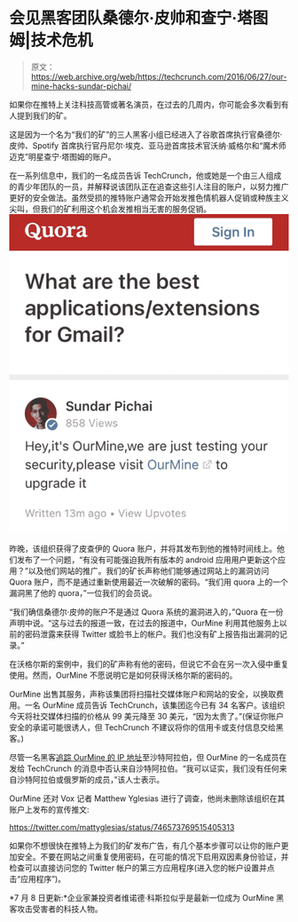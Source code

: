 # 会见黑客团队桑德尔·皮帅和查宁·塔图姆|技术危机

> 原文：<https://web.archive.org/web/https://techcrunch.com/2016/06/27/our-mine-hacks-sundar-pichai/>

如果你在推特上关注科技高管或著名演员，在过去的几周内，你可能会多次看到有人提到我们的矿。

这是因为一个名为“我们的矿”的三人黑客小组已经进入了谷歌首席执行官桑德尔·皮帅、Spotify 首席执行官丹尼尔·埃克、亚马逊首席技术官沃纳·威格尔和“魔术师迈克”明星查宁·塔图姆的账户。

在一系列信息中，我们的一名成员告诉 TechCrunch，他或她是一个由三人组成的青少年团队的一员，并解释说该团队正在追查这些引人注目的账户，以努力推广更好的安全做法。虽然受损的推特账户通常会开始发推色情机器人促销或种族主义尖叫，但我们的矿利用这个机会发推相当无害的服务促销。![sundar](img/e068d5b038233d5eabbfa5e6c656793b.png)

昨晚，该组织获得了皮查伊的 Quora 账户，并将其发布到他的推特时间线上。他们发布了一个问题，“有没有可能强迫我所有版本的 android 应用用户更新这个应用？”以及他们网站的推广。我们的矿长声称他们能够通过网站上的漏洞访问 Quora 账户，而不是通过重新使用最近一次破解的密码。“我们用 quora 上的一个漏洞黑了他的 quora，”一位我们的会员说。

“我们确信桑德尔·皮帅的账户不是通过 Quora 系统的漏洞进入的，”Quora 在一份声明中说。“这与过去的报道一致，在过去的报道中，OurMine 利用其他服务上以前的密码泄露来获得 Twitter 或脸书上的帐户。我们也没有矿上报告指出漏洞的记录。”

在沃格尔斯的案例中，我们的矿声称有他的密码，但说它不会在另一次入侵中重复使用。然而，OurMine 不愿说明它是如何获得沃格尔斯的密码的。

OurMine 出售其服务，声称该集团将扫描社交媒体账户和网站的安全，以换取费用。一名 OurMine 成员告诉 TechCrunch，该集团迄今已有 34 名客户。该组织今天将社交媒体扫描的价格从 99 美元降至 30 美元，“因为太贵了。”(保证你账户安全的承诺可能很诱人，但 TechCrunch 不建议将你的信用卡或支付信息交给黑客。)

尽管一名黑客[追踪 OurMine 的 IP 地址](https://web.archive.org/web/20230315011537/http://dramaalert.com/ourmine-exposed-by-hacker-who-is-sick-of-their-s/?ckattempt=2)至沙特阿拉伯，但 OurMine 的一名成员在发给 TechCrunch 的消息中否认来自沙特阿拉伯。“我可以证实，我们没有任何来自沙特阿拉伯或俄罗斯的成员，”该人士表示。

OurMine 还对 Vox 记者 Matthew Yglesias 进行了调查，他尚未删除该组织在其账户上发布的宣传推文:

https://twitter.com/mattyglesias/status/746573769515405313

如果你不想很快在推特上为我们的矿发布广告，有几个基本步骤可以让你的账户更加安全。不要在网站之间重复使用密码，在可能的情况下启用双因素身份验证，并检查可以直接访问您的 Twitter 帐户的第三方应用程序(进入您的帐户设置并点击“应用程序”)。

*7 月 8 日更新:*企业家兼投资者维诺德·科斯拉似乎是最新一位成为 OurMine 黑客攻击受害者的科技人物。